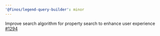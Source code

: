 ```yaml
---
'@finos/legend-query-builder': minor
---
```


Improve search algorithm for property search to enhance user experience [#1294](https://github.com/finos/legend-studio/issues/1294)
